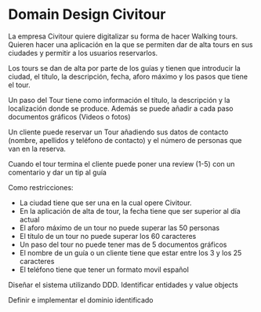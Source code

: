 # Domain Design Civitour

La empresa Civitour quiere digitalizar su forma de hacer Walking tours. Quieren hacer una aplicación en la que se permiten dar de alta tours en sus ciudades y permitir a los usuarios reservarlos.

Los tours se dan de alta por parte de los guías y tienen que introducir la ciudad, el título, la descripción, fecha, aforo máximo y los pasos que tiene el tour.

Un paso del Tour tiene como información el título, la descripción y la localización donde se produce. Además se puede añadir a cada paso documentos gráficos (Videos o fotos)

Un cliente puede reservar un Tour añadiendo sus datos de contacto (nombre, apellidos y teléfono de contacto) y el número de personas que van en la reserva.

Cuando el tour termina el cliente puede poner una review (1-5) con un comentario y dar un tip al guía

Como restricciones:

- La ciudad tiene que ser una en la cual opere Civitour.
- En la aplicación de alta de tour, la fecha tiene que ser superior al día actual
- El aforo máximo de un tour no puede superar las 50 personas
- El título de un tour no puede superar los 60 caracteres
- Un paso del tour no puede tener mas de 5 documentos gráficos
- El nombre de un guía o un cliente tiene que estar entre los 3 y los 25 caracteres
- El teléfono tiene que tener un formato movil español

Diseñar el sistema utilizando DDD. Identificar entidades y value objects

Definir e implementar el dominio identificado
